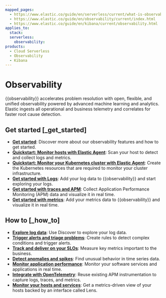 ```yaml
---
mapped_pages:
  - https://www.elastic.co/guide/en/serverless/current/what-is-observability-serverless.html
  - https://www.elastic.co/guide/en/observability/current/index.html
  - https://www.elastic.co/guide/en/kibana/current/observability.html
applies_to:
  stack:
  serverless:
    observability:
products:
  - Cloud Serverless
  - Observability
  - Kibana
---
```


# Observability

{{observability}} accelerates problem resolution with open, flexible, and unified observability powered by advanced machine learning and analytics. Elastic ingests all operational and business telemetry and correlates for faster root cause detection.


## Get started [_get_started]

* [**Get started**](/solutions/observability/get-started.md): Discover more about our observability features and how to get started.
* [**Quickstart: Monitor hosts with Elastic Agent**](/solutions/observability/get-started/quickstart-monitor-hosts-with-elastic-agent.md): Scan your host to detect and collect logs and metrics.
* [**Quickstart: Monitor your Kubernetes cluster with Elastic Agent**](/solutions/observability/get-started/quickstart-monitor-kubernetes-cluster-with-elastic-agent.md): Create the Kubernetes resources that are required to monitor your cluster infrastructure.
* [**Get started with Logs**](/solutions/observability/logs/get-started-with-system-logs.md): Add your log data to {{observability}} and start exploring your logs.
* [**Get started with traces and APM**](/solutions/observability/apm/get-started.md): Collect Application Performance Monitoring (APM) data and visualize it in real time.
* [**Get started with metrics**](/solutions/observability/infra-and-hosts/get-started-with-system-metrics.md): Add your metrics data to {{observability}} and visualize it in real time.


## How to [_how_to]

* [**Explore log data**](/solutions/observability/logs/discover-logs.md): Use Discover to explore your log data.
* [**Trigger alerts and triage problems**](/solutions/observability/incident-management/create-manage-rules.md): Create rules to detect complex conditions and trigger alerts.
* [**Track and deliver on your SLOs**](/solutions/observability/incident-management/service-level-objectives-slos.md): Measure key metrics important to the business.
* [**Detect anomalies and spikes**](/explore-analyze/machine-learning/anomaly-detection.md): Find unusual behavior in time series data.
* [**Monitor application performance**](/solutions/observability/apm/index.md): Monitor your software services and applications in real time.
* [**Integrate with OpenTelemetry**](/solutions/observability/apm/use-opentelemetry-with-apm.md): Reuse existing APM instrumentation to capture logs, traces, and metrics.
* [**Monitor your hosts and services**](/solutions/observability/infra-and-hosts/analyze-compare-hosts.md): Get a metrics-driven view of your hosts backed by an interface called Lens.